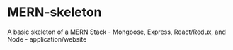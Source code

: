 # MERN-skeleton
A basic skeleton of a MERN Stack - Mongoose, Express, React/Redux, and Node -  application/website

